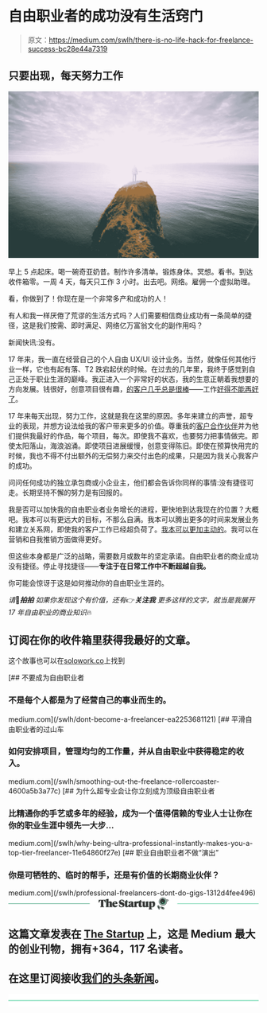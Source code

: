 # 自由职业者的成功没有生活窍门

> 原文：<https://medium.com/swlh/there-is-no-life-hack-for-freelance-success-bc28e44a7319>

## 只要出现，每天努力工作

![](img/966da7548608211d4a1905e409075538.png)

早上 5 点起床。喝一碗奇亚奶昔。制作许多清单。锻炼身体。冥想。看书。到达收件箱零。一周 4 天，每天只工作 3 小时。出去吧。网络。雇佣一个虚拟助理。

看，你做到了！你现在是一个非常多产和成功的人！

有人和我一样厌倦了荒谬的生活方式吗？人们需要相信商业成功有一条简单的捷径，这是我们按需、即时满足、网络亿万富翁文化的副作用吗？

新闻快讯:没有。

17 年来，我一直在经营自己的个人自由 UX/UI 设计业务。当然，就像任何其他行业一样，它也有起有落、T2 跌宕起伏的时候。在过去的几年里，我终于感觉到自己正处于职业生涯的巅峰。我正进入一个非常好的状态，我的生意正朝着我想要的方向发展。钱很好，创意项目很有趣，[的客户几乎总是很棒](https://uxplanet.org/the-perfect-marriage-of-designer-client-d91b6e34354a)——工作[好得不能再好了](/swlh/how-i-earned-15-000-last-month-from-freelance-design-7f359d6776b)。

17 年来每天出现，努力工作，这就是我在这里的原因。多年来建立的声誉，超专业的表现，并想方设法给我的客户带来更多的价值。尊重我的[客户合作伙伴](/swlh/are-you-working-for-cost-clients-or-value-clients-bc5a4f517ef2)并为他们提供我最好的作品，每个项目，每次。即使我不喜欢，也要努力把事情做完。即使太阳落山，海浪汹涌。即使项目进展缓慢，创意变得陈旧。即使在预算快用完的时候，我也不得不付出额外的无偿努力来交付出色的成果，只是因为我关心我客户的成功。

问问任何成功的独立承包商或小企业主，他们都会告诉你同样的事情:没有捷径可走。长期坚持不懈的努力是有回报的。

我是否可以加快我的自由职业者业务增长的进程，更快地到达我现在的位置？大概吧。我本可以有更远大的目标，不那么自满。我本可以腾出更多的时间来发展业务和建立关系网，即使我的客户工作已经超负荷了。[我本可以更加主动的](/swlh/how-to-land-your-dream-clients-e4d715013758)。我可以在营销和自我推销方面做得更好。

但这些本身都是广泛的战略，需要数月或数年的坚定承诺。自由职业者的商业成功没有捷径。停止寻找捷径——**专注于在日常工作中不断超越自我。**

你可能会惊讶于这是如何推动你的自由职业生涯的。

*请*👏***拍拍*** *如果你发现这个有价值，还有*👉***关注我*** *更多这样的文字，就当是我展开 17 年自由职业的商业知识*🔥

## 订阅在你的收件箱里获得我最好的文章。

这个故事也可以在[solowork.co](https://solowork.co/story/there-is-no-life-hack-for-freelance-success)上找到

[](/swlh/dont-become-a-freelancer-ea2253681121) [## 不要成为自由职业者

### 不是每个人都是为了经营自己的事业而生的。

medium.com](/swlh/dont-become-a-freelancer-ea2253681121) [](/swlh/smoothing-out-the-freelance-rollercoaster-4600a5b3a77c) [## 平滑自由职业者的过山车

### 如何安排项目，管理均匀的工作量，并从自由职业中获得稳定的收入。

medium.com](/swlh/smoothing-out-the-freelance-rollercoaster-4600a5b3a77c) [](/swlh/why-being-ultra-professional-instantly-makes-you-a-top-tier-freelancer-11e64860f27e) [## 为什么超专业会让你立刻成为顶级自由职业者

### 比精通你的手艺或多年的经验，成为一个值得信赖的专业人士让你在你的职业生涯中领先一大步…

medium.com](/swlh/why-being-ultra-professional-instantly-makes-you-a-top-tier-freelancer-11e64860f27e) [](/swlh/professional-freelancers-dont-do-gigs-1312d4fee496) [## 职业自由职业者不做“演出”

### 你是可牺牲的、临时的帮手，还是有价值的长期商业伙伴？

medium.com](/swlh/professional-freelancers-dont-do-gigs-1312d4fee496) [![](img/308a8d84fb9b2fab43d66c117fcc4bb4.png)](https://medium.com/swlh)

## 这篇文章发表在 [The Startup](https://medium.com/swlh) 上，这是 Medium 最大的创业刊物，拥有+364，117 名读者。

## 在这里订阅接收[我们的头条新闻](http://growthsupply.com/the-startup-newsletter/)。

[![](img/b0164736ea17a63403e660de5dedf91a.png)](https://medium.com/swlh)